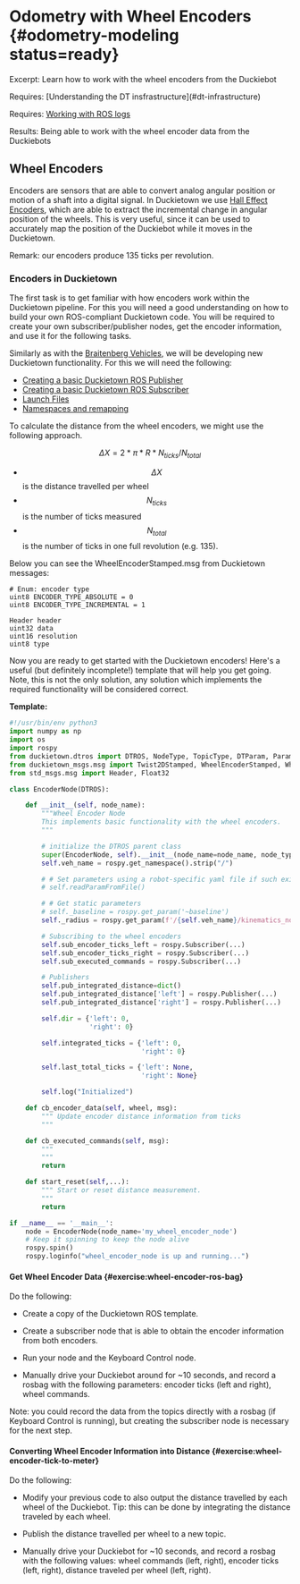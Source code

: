 # Odometry with Wheel Encoders {#odometry-modeling status=ready}

Excerpt: Learn how to work with the wheel encoders from the Duckiebot

<div class='requirements' markdown='1'>
  Requires: [Understanding the DT insfrastructure](#dt-infrastructure)

  Requires: [Working with ROS logs](#ros-logs)

  Results: Being able to work with the wheel encoder data from the Duckiebots
</div>


## Wheel Encoders

Encoders are sensors that are able to convert analog angular position or motion of a shaft into a digital signal. In Duckietown we use [Hall Effect Encoders](https://en.wikipedia.org/wiki/Hall-effect_sensor), which are able to extract the incremental change in angular position of the wheels. This is very useful, since it can be used to accurately map the position of the Duckiebot while it moves in the Duckietown.

Remark: our encoders produce 135 ticks per revolution.

### Encoders in Duckietown

The first task is to get familiar with how encoders work within the Duckietown pipeline. For this you will need a good understanding on how to build your own ROS-compliant Duckietown code. You will be required to create your own subscriber/publisher nodes, get the encoder information, and use it for the following tasks.

Similarly as with the [Braitenberg Vehicles](#exercise:braitenberg-avoiding), we will be developing new Duckietown functionality. For this we will need the following:

- [Creating a basic Duckietown ROS Publisher](#ros-pub-duckiebot)
- [Creating a basic Duckietown ROS Subscriber](#ros-sub-duckiebot)
- [Launch Files](#ros-launch)
- [Namespaces and remapping](#ros-namespace-remap)

To calculate the distance from the wheel encoders, we might use the following approach.

$$ \Delta X = 2*\pi * R * {N_{ticks}/N_{total}} $$

  - $$ \Delta X $$ is the distance travelled per wheel
  - $$ N_{ticks} $$ is the number of ticks measured
  - $$ N_{total} $$ is the number of ticks in one full revolution (e.g. 135).

Below you can see the WheelEncoderStamped.msg from Duckietown messages:

```
# Enum: encoder type
uint8 ENCODER_TYPE_ABSOLUTE = 0
uint8 ENCODER_TYPE_INCREMENTAL = 1

Header header
uint32 data
uint16 resolution
uint8 type
```

Now you are ready to get started with the Duckietown encoders!
Here's a useful (but definitely incomplete!) template that will help you get going. Note, this is not the only solution, any solution which implements the required functionality will be considered correct. 

__Template:__

```python
#!/usr/bin/env python3
import numpy as np
import os
import rospy
from duckietown.dtros import DTROS, NodeType, TopicType, DTParam, ParamType
from duckietown_msgs.msg import Twist2DStamped, WheelEncoderStamped, WheelsCmdStamped
from std_msgs.msg import Header, Float32

class EncoderNode(DTROS):

    def __init__(self, node_name):
        """Wheel Encoder Node
        This implements basic functionality with the wheel encoders.
        """

        # initialize the DTROS parent class
        super(EncoderNode, self).__init__(node_name=node_name, node_type=NodeType.PERCEPTION)
        self.veh_name = rospy.get_namespace().strip("/")

        # # Set parameters using a robot-specific yaml file if such exists
        # self.readParamFromFile()

        # # Get static parameters
        # self._baseline = rospy.get_param('~baseline')
        self._radius = rospy.get_param(f'/{self.veh_name}/kinematics_node/radius', 100)

        # Subscribing to the wheel encoders
        self.sub_encoder_ticks_left = rospy.Subscriber(...)
        self.sub_encoder_ticks_right = rospy.Subscriber(...)
        self.sub_executed_commands = rospy.Subscriber(...)

        # Publishers
        self.pub_integrated_distance=dict()
        self.pub_integrated_distance['left'] = rospy.Publisher(...)
        self.pub_integrated_distance['right'] = rospy.Publisher(...)

        self.dir = {'left': 0,
                    'right': 0}

        self.integrated_ticks = {'left': 0,
                                 'right': 0}

        self.last_total_ticks = {'left': None,
                                 'right': None}

        self.log("Initialized")

    def cb_encoder_data(self, wheel, msg):
        """ Update encoder distance information from ticks
        """

    def cb_executed_commands(self, msg):
        """
        """
        return

    def start_reset(self,...):
        """ Start or reset distance measurement.
        """
        return

if __name__ == '__main__':
    node = EncoderNode(node_name='my_wheel_encoder_node')
    # Keep it spinning to keep the node alive
    rospy.spin()
    rospy.loginfo("wheel_encoder_node is up and running...")

```
<end/>

#### Get Wheel Encoder Data {#exercise:wheel-encoder-ros-bag}
Do the following:

- Create a copy of the Duckietown ROS template.

- Create a subscriber node that is able to obtain the encoder information from both encoders.

- Run your node and the Keyboard Control node.

- Manually drive your Duckiebot around for ~10 seconds, and record a rosbag with the following parameters: encoder ticks (left and right), wheel commands.

Note: you could record the data from the topics directly with a rosbag (if Keyboard Control is running), but creating the subscriber node is necessary for the next step.  

<end/>

#### Converting Wheel Encoder Information into Distance {#exercise:wheel-encoder-tick-to-meter}

Do the following:

- Modify your previous code to also output the distance travelled by each wheel of the Duckiebot. Tip: this can be done by integrating the distance traveled by each wheel.

- Publish the distance travelled per wheel to a new topic.

- Manually drive your Duckiebot for ~10 seconds, and record a rosbag with the following values: wheel commands (left, right), encoder ticks (left, right), distance traveled per wheel (left, right).

<end/>
